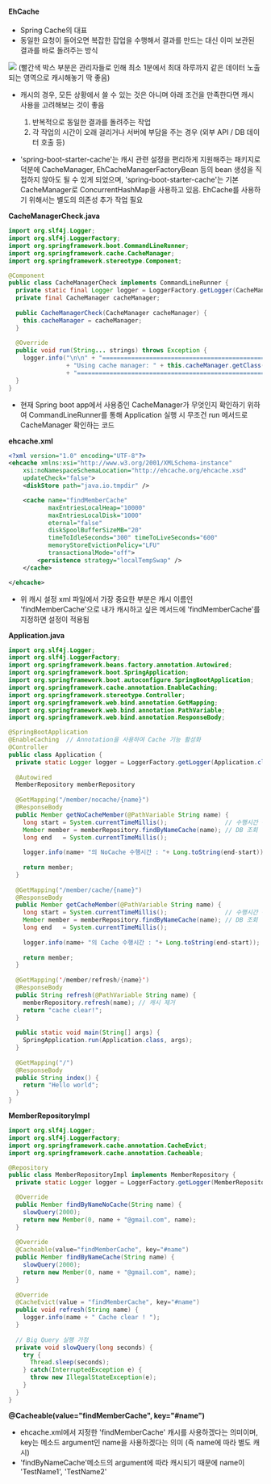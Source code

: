 #### EhCache

- Spring Cache의 대표 
- 동일한 요청이 들어오면 복잡한 잡업을 수행해서 결과를 만드는 대신 이미 보관된 결과를 바로 돌려주는 방식 

<img src="https://img1.daumcdn.net/thumb/R1280x0/?scode=mtistory2&fname=http%3A%2F%2Fcfile3.uf.tistory.com%2Fimage%2F2457AA5058134CE00C1847">
(빨간색 박스 부분은 관리자들로 인해 최소 1분에서 최대 하루까지 같은 데이터 노출되는 영역으로 캐시해놓기 딱 좋음)

- 캐시의 경우, 모든 상황에서 쓸 수 있는 것은 아니며 아래 조건을 만족한다면 캐시 사용을 고려해보는 것이 좋음 
  1. 반복적으로 동일한 결과를 돌려주는 작업 
  2. 각 작업의 시간이 오래 걸리거나 서버에 부담을 주는 경우 (외부 API / DB 데이터 호출 등)
  
- 'spring-boot-starter-cache'는 캐시 관련 설정을 편리하게 지원해주는 패키지로 덕분에 CacheManager, EhCacheManagerFactoryBean 등의 bean 생성을
직접하지 않아도 될 수 있게 되었으며, 'spring-boot-starter-cache'는 기본 CacheManager로 ConcurrentHashMap을 사용하고 있음. EhCache를 사용하기 
위해서는 별도의 의존성 추가 작업 필요 

**CacheManagerCheck.java**
```` java 
import org.slf4j.Logger;
import org.slf4j.LoggerFactory;
import org.springframework.boot.CommandLineRunner;
import org.springframework.cache.CacheManager;
import org.springframework.stereotype.Component;

@Component
public class CacheManagerCheck implements CommandLineRunner { 
  private static final Logger logger = LoggerFactory.getLogger(CacheManagerCheck.class);
  private final CacheManager cacheManager;
  
  public CacheManagerCheck(CacheManager cacheManager) { 
    this.cacheManager = cacheManager;
  } 
  
  @Override
  public void run(String... strings) throws Exception {
    logger.info("\n\n" + "=========================================================\n"
                + "Using cache manager: " + this.cacheManager.getClass().getName() + "\n"
                + "=========================================================\n\n");
  }
} 
````
- 현재 Spring boot app에서 사용중인 CacheManager가 무엇인지 확인하기 위하여 CommandLineRunner를 통해 Application 실행 시 무조건 run 메서드로
CacheManager 확인하는 코드

**ehcache.xml**
```` xml 
<?xml version="1.0" encoding="UTF-8"?>
<ehcache xmlns:xsi="http://www.w3.org/2001/XMLSchema-instance"
    xsi:noNamespaceSchemaLocation="http://ehcache.org/ehcache.xsd"
    updateCheck="false">
    <diskStore path="java.io.tmpdir" />

    <cache name="findMemberCache"
           maxEntriesLocalHeap="10000"
           maxEntriesLocalDisk="1000"
           eternal="false"
           diskSpoolBufferSizeMB="20"
           timeToIdleSeconds="300" timeToLiveSeconds="600"
           memoryStoreEvictionPolicy="LFU"
           transactionalMode="off">
        <persistence strategy="localTempSwap" />
    </cache>

</ehcache>
````
- 위 캐시 설정 xml 파일에서 가장 중요한 부분은 캐시 이름인 'findMemberCache'으로 내가 캐시하고 싶은 메서드에 'findMemberCache'를 지정하면 설정이 적용됨

**Application.java**
````java
import org.slf4j.Logger;
import org.slf4j.LoggerFactory;
import org.springframework.beans.factory.annotation.Autowired;
import org.springframework.boot.SpringApplication;
import org.springframework.boot.autoconfigure.SpringBootApplication;
import org.springframework.cache.annotation.EnableCaching;
import org.springframework.stereotype.Controller;
import org.springframework.web.bind.annotation.GetMapping;
import org.springframework.web.bind.annotation.PathVariable;
import org.springframework.web.bind.annotation.ResponseBody;

@SpringBootApplication 
@EnableCaching  // Annotation을 사용하여 Cache 기능 활성화
@Controller
public class Application {
  private static Logger logger = LoggerFactory.getLogger(Application.class);
  
  @Autowired
  MemberRepository memberRepository
  
  @GetMapping("/member/nocache/{name}")
  @ResponseBody
  public Member getNoCacheMember(@PathVariable String name) {
    long start = System.currentTimeMillis();                // 수행시간 측정 
    Member member = memberRepository.findByNameCache(name); // DB 조회 
    long end   = System.currentTimeMillis();
    
    logger.info(name+ "의 NoCache 수행시간 : "+ Long.toString(end-start));    
    
    return member;
  }
  
  @GetMapping("/member/cache/{name}")
  @ResponseBody
  public Member getCacheMember(@PathVariable String name) {  
    long start = System.currentTimeMillis();                // 수행시간 측정 
    Member member = memberRepository.findByNameCache(name); // DB 조회 
    long end   = System.currentTimeMillis();
    
    logger.info(name+ "의 Cache 수행시간 : "+ Long.toString(end-start));    
    
    return member;
  }
  
  @GetMapping('/member/refresh/{name}')
  @ResponseBody
  public String refresh(@PathVariable String name) {
    memberRepository.refresh(name); // 캐시 제거 
    return "cache clear!";
  }
  
  public static void main(String[] args) {
    SpringApplication.run(Application.class, args);
  } 
  
  @GetMapping("/")
  @ResponseBody
  public String index() {
    return "Hello world";
  }
}
````


**MemberRepositoryImpl**
```` java
import org.slf4j.Logger;
import org.slf4j.LoggerFactory;
import org.springframework.cache.annotation.CacheEvict;
import org.springframework.cache.annotation.Cacheable;

@Repository
public class MemberRepositoryImpl implements MemberRepository {
  private static Logger logger = LoggerFactory.getLogger(MemberRepositoryImpl.class);

  @Override
  public Member findByNameNoCache(String name) { 
    slowQuery(2000); 
    return new Member(0, name + "@gmail.com", name);
  }
  
  @Override
  @Cacheable(value="findMemberCache", key="#name")
  public Member findByNameCache(String name) { 
    slowQuery(2000);
    return new Member(0, name + "@gmail.com", name);
  }
  
  @Override
  @CacheEvict(value = "findMemberCache", key="#name")
  public void refresh(String name) { 
    logger.info(name + " Cache clear ! ");
  }
  
  // Big Query 실행 가정 
  private void slowQuery(long seconds) { 
    try {
      Thread.sleep(seconds);
    } catch(InterruptedException e) { 
      throw new IllegalStateException(e);
    }
  }
}
````
**@Cacheable(value="findMemberCache", key="#name")**
- ehcache.xml에서 지정한 'findMemberCache' 캐시를 사용하겠다는 의미이며, key는 메소드 argument인 name을 사용하겠다는 의미 (즉 name에 따라 별도 캐시)
- 'findByNameCache'메소드의 argument에 따라 캐시되기 때문에 name이 'TestName1', 'TestName2'

